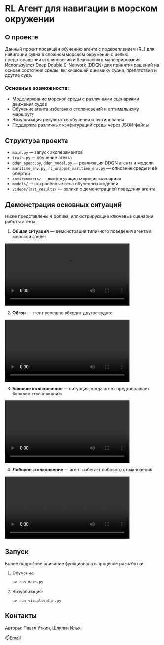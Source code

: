 # RL Агент для навигации в морском окружении

## О проекте
Данный проект посвящён обучению агента с подкреплением (RL) для навигации судна в сложном морском окружении с целью предотвращения столкновений и безопасного маневрирования. Используется Deep Double Q-Network (DDQN) для принятия решений на основе состояния среды, включающей динамику судна, препятствия и другие суда.

### Основные возможности:
- Моделирование морской среды с различными сценариями движения судов
- Обучение агента избеганию столкновений и оптимальному маршруту
- Визуализация результатов обучения и тестирования
- Поддержка различных конфигураций среды через JSON-файлы

## Структура проекта
- `main.py` — запуск экспериментов
- `train.py` — обучение агента
- `ddqn_agent.py`, `ddqn_model.py` — реализация DDQN агента и модели
- `maritime_env.py`, `rl_wrapper_maritime_env.py` — описание среды и её обёртки
- `environments/` — конфигурации морских сценариев
- `models/` — сохранённые веса обученных моделей
- `videos/last_results/` — ролики с демонстрацией поведения агента

## Демонстрация основных ситуаций
Ниже представлены 4 ролика, иллюстрирующие ключевые сценарии работы агента:

1. **Общая ситуация** — демонстрация типичного поведения агента в морской среде:

<video src="https://github.com/user-attachments/assets/ec8a419c-e30e-42bb-a50a-2e5e18e01669" width="80%" controls></video>

2. **Обгон** — агент успешно обходит другое судно:

<video src="https://github.com/user-attachments/assets/e6b3eebd-3981-48a8-9bcd-8911b274a063" width="80%" controls></video>

3. **Боковое столкновение** — ситуация, когда агент предотвращает боковое столкновение:

<video src="https://github.com/user-attachments/assets/56443cce-cd09-4f24-aab6-3ca96444923b" width="80%" controls></video>

4. **Лобовое столкновение** — агент избегает лобового столкновения:

<video src="https://github.com/user-attachments/assets/d49af6c7-6548-4407-99e5-a75b4ec6b54e" width="80%" controls></video>

## Запуск

Более подробное описание функционала в процессе разработки

1. Обучение:
   ```bash
   uv run main.py
   ```
2. Визуализация:
   ```bash
   uv run visualisatin.py
   ```

## Контакты
Авторы: Павел Уткин, Шляпин Илья


📫[Email](mailto:shlyapin2005@gmail.com)
